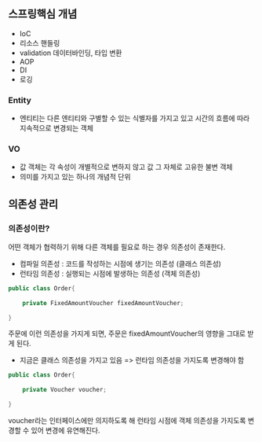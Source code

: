 ## 스프링핵심 개념
- IoC
- 리소스 핸들링
- validation 데이터바인딩, 타입 변환
- AOP
- DI
- 로깅

### Entity
- 엔티티는 다른 엔티티와 구별할 수 있는 식별자를 가지고 있고 시간의 흐름에 따라 지속적으로 변경되는 객체

### VO
- 값 객체는 각 속성이 개별적으로 변하지 않고 값 그 자체로 고유한 불변 객체
- 의미를 가지고 있는 하나의 개념적 단위

## 의존성 관리

### 의존성이란?
어떤 객체가 협력하기 위해 다른 객체를 필요로 하는 경우 의존성이 존재한다.

- 컴파일 의존성 : 코드를 작성하는 시점에 생기는 의존성 (클래스 의존성)
- 런타임 의존성 : 실행되는 시점에 발생하는 의존성 (객체 의존성)

```java
public class Order{
	
	private FixedAmountVoucher fixedAmountVoucher;
	
}
```
주문에 이런 의존성을 가지게 되면, 주문은 fixedAmountVoucher의 영향을 그대로 받게 된다.
- 지금은 클래스 의존성을 가지고 있음 => 런타임 의존성을 가지도록 변경해야 함

```java
public class Order{
	
	private Voucher voucher;
	
}
```
voucher라는 인터페이스에만 의지하도록 해 런타임 시점에 객체 의존성을 가지도록 변경할 수 있어 변경에 유연해진다.
